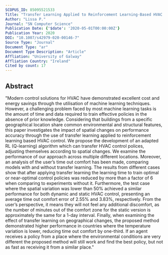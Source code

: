 ```yaml
---
SCOPUS_ID: 85095521533
Title: "Transfer Learning Applied to Reinforcement Learning-Based HVAC Control"
Author: "Lissa P."
Journal: "SN Computer Science"
Publication Date: {'$date': '2020-05-01T00:00:00Z'}
Publication Year: 2020
DOI: "10.1007/s42979-020-00146-7"
Source Type: "Journal"
Document Type: "ar"
Document Type Description: "Article"
Affliation: "University of Galway"
Affliation Country: "Ireland"
Cited by count: 17
---
```


## Abstract
"Modern control solutions for HVAC have demonstrated excellent cost and energy savings through the utilisation of machine learning techniques. However, a challenging problem faced by most machine learning tasks is the amount of time and data required to train effective policies in the absence of prior knowledge. Considering that buildings from a specific geographical location share common environmental and structural features, this paper investigates the impact of spatial changes on performance accuracy through the use of transfer learning applied to reinforcement learning based HVAC control. We propose the development of an adapted RL (Q-learning) algorithm which can transfer HVAC control polices, adjusting themselves according to spatial changes. We examine the performance of our approach across multiple different locations. Moreover, an analysis of the user’s time out comfort has been made, comparing models with and without transfer learning. The results from different cases show that after applying transfer learning the learning time to train optimal or near-optimal control policies was reduced by more than a factor of 6 when comparing to experiments without it. Furthermore, the test case where the spatial variation was lower than 50% achieved a similar performance for both dynamic and static HVAC control, presenting an average time out comfort error of 2.55% and 3.83%, respectively. From the user’s perspective, it means they will not feel any additional discomfort, as the number of minutes out of the comfort zone for the static version is approximately the same for a 1-day interval. Finally, when examining the effect of transfer learning on geographical changes, the proposed method demonstrated higher performance in countries where the temperature variation is lower, reducing time out comfort by one-third. If an agent receives a policy from a place where the environmental conditions are very different the proposed method will still work and find the best policy, but not as fast as receiving it from a similar place."
